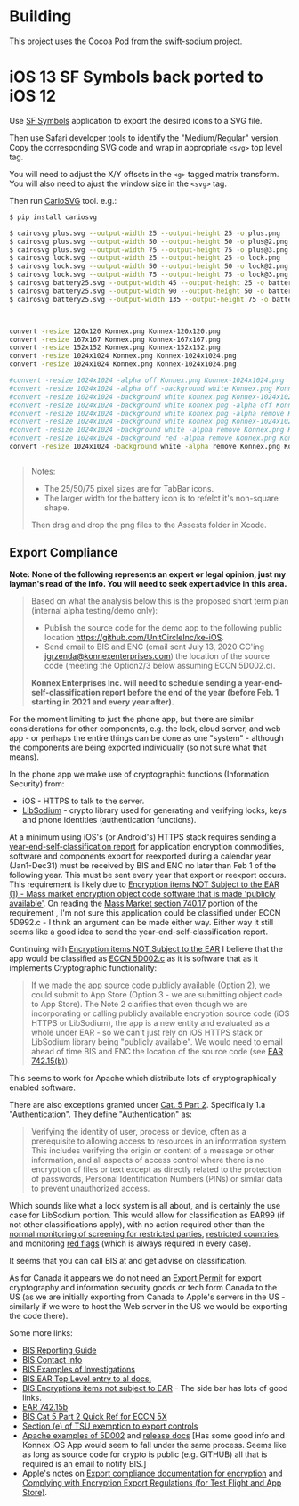 # Building

This project uses the Cocoa Pod from the [swift-sodium](https://github.com/jedisct1/swift-sodium) project.

# iOS 13 SF Symbols back ported to iOS 12

Use [SF Symbols](https://developer.apple.com/design/human-interface-guidelines/sf-symbols/overview/) application to export the desired icons to a SVG file.

Then use Safari developer tools to identify the "Medium/Regular" version.
Copy the corresponding SVG code and wrap in appropriate `<svg>` top level tag.

You will need to adjust the X/Y offsets in the `<g>` tagged matrix transform.
You will also need to ajust the window size in the `<svg>` tag.

Then run [CarioSVG](https://cairosvg.org) tool.  e.g.:

```bash
$ pip install cariosvg

$ cairosvg plus.svg --output-width 25 --output-height 25 -o plus.png
$ cairosvg plus.svg --output-width 50 --output-height 50 -o plus@2.png
$ cairosvg plus.svg --output-width 75 --output-height 75 -o plus@3.png
$ cairosvg lock.svg --output-width 25 --output-height 25 -o lock.png
$ cairosvg lock.svg --output-width 50 --output-height 50 -o lock@2.png
$ cairosvg lock.svg --output-width 75 --output-height 75 -o lock@3.png
$ cairosvg battery25.svg --output-width 45 --output-height 25 -o battery25.png
$ cairosvg battery25.svg --output-width 90 --output-height 50 -o battery25@2.png
$ cairosvg battery25.svg --output-width 135 --output-height 75 -o battery25@3.png



convert -resize 120x120 Konnex.png Konnex-120x120.png
convert -resize 167x167 Konnex.png Konnex-167x167.png
convert -resize 152x152 Konnex.png Konnex-152x152.png
convert -resize 1024x1024 Konnex.png Konnex-1024x1024.png
convert -resize 1024x1024 Konnex.png Konnex-1024x1024.png

#convert -resize 1024x1024 -alpha off Konnex.png Konnex-1024x1024.png
#convert -resize 1024x1024 -alpha off -background white Konnex.png Konnex-1024x1024.png
#convert -resize 1024x1024 -background white Konnex.png Konnex-1024x1024.png
#convert -resize 1024x1024 -background white Konnex.png -alpha off Konnex-1024x1024.png
#convert -resize 1024x1024 -background white Konnex.png -alpha remove Konnex-1024x1024.png
#convert -resize 1024x1024 -background white Konnex.png Konnex-1024x1024.png
#convert -resize 1024x1024 -background white -alpha remove Konnex.png Konnex-1024x1024.png
#convert -resize 1024x1024 -background red -alpha remove Konnex.png Konnex-1024x1024.png
convert -resize 1024x1024 -background white -alpha remove Konnex.png Konnex-1024x1024.png



```

> Notes:
>
> - The 25/50/75 pixel sizes are for TabBar icons.
> - The larger width for the battery icon is to refelct it's non-square shape.
>
> Then drag and drop the png files to the Assests folder in Xcode.

## Export Compliance

__Note: None of the following represents an expert or legal opinion, just my layman's read of the info.  You will need to seek expert advice in this area.__

> Based on what the analysis below this is the proposed short term plan (internal alpha testing/demo only):
>
> * Publish the source code for the demo app to the following public location <https://github.com/UnitCircleInc/ke-iOS>.
> * Send email to BIS and ENC (email sent July 13, 2020 CC'ing <jgrzenda@konnexenterprises.com>) the location of the source code (meeting the Option2/3 below assuming ECCN 5D002.c).
> 
> __Konnex Enterprises Inc. will need to schedule sending a year-end-self-classification report before the end of the year (before Feb. 1 starting in 2021 and every year after).__


For the moment limiting to just the phone app, but there are similar considerations for other components, e.g. the lock, cloud server, and web app - or perhaps the entire things can be done as one "system" - although the components are being exported individually (so not sure what that means).

In the phone app we make use of cryptographic functions (Information Security) from:

* iOS - HTTPS to talk to the server.
* [LibSodium](https://github.com/jedisct1/libsodium) - crypto library used for generating and verifying locks, keys and phone identities (authentication functions).

At a minimum using iOS's (or Android's) HTTPS stack requires sending a [year-end-self-classification report](https://www.bis.doc.gov/index.php/policy-guidance/encryption/4-reports-and-reviews/a-annual-self-classification) for application encryption commodities, software and components export for reexported during a calendar year (Jan1-Dec31) must be received by BIS and ENC no later than Feb 1 of the following year.   This must be sent every year that export or reexport occurs.  This requirement is likely due to [Encryption items NOT Subject to the EAR (1) - Mass market encryption object code software that is made 'publicly available'](https://bis.doc.gov/index.php/policy-guidance/encryption/1-encryption-items-not-subject-to-the-ear).   On reading the [Mass Market section 740.17](https://www.bis.doc.gov/index.php/policy-guidance/encryption/3-license-exception-enc-and-mass-market/a-mass-market) portion of the requirement , I'm not sure this application could be classified under ECCN 5D992.c - I think an argument can be made either way.  Either way it still seems like a good idea to send the year-end-self-classification report.

Continuing with [Encryption items NOT Subject to the EAR](https://bis.doc.gov/index.php/policy-guidance/encryption/1-encryption-items-not-subject-to-the-ear) I believe that the app would be classified as [ECCN 5D002.c](https://bis.doc.gov/index.php/documents/new-encryption/1652-cat-5-part-2-quick-reference-guide/file) as it is software that as it implements Cryptographic functionality:

> If we made the app source code publicly available (Option 2), we could submit to App Store (Option 3 - we are submitting object code to App Store).  The Note 2 clarifies that even though we are incorporating or calling publicly available encryption source code (iOS HTTPS or LibSodium), the app is a new entity and evaluated as a whole under EAR - so we can't just rely on iOS HTTPS stack or LibSodium library being "publicly available".   We would need to email ahead of time BIS and ENC the location of the source code (see [EAR 742.15(b)](https://www.ecfr.gov/cgi-bin/text-idx?SID=00a8f54989eaf101a84eff3db59ac6e9&mc=true&node=se15.2.742_115&rgn=div88)).

This seems to work for Apache which distribute lots of cryptographically enabled software.

There are also exceptions granted under [Cat. 5 Part 2](https://bis.doc.gov/index.php/2-items-in-cat-5-part-2/a-5a002-a-and-5d002-c-1/i-crypto-for-data-confidentiality).  Specifically 1.a "Authentication".   They define "Authentication" as:

> Verifying the identity of user, process or device, often as a prerequisite to allowing access to resources in an information system. This includes verifying the origin or content of a message or other information, and all aspects of access control where there is no encryption of files or text except as directly related to the protection of passwords, Personal Identification Numbers (PINs) or similar data to prevent unauthorized access.

Which sounds like what a lock system is all about, and is certainly the use case for LibSodium portion.  This would allow for classification as EAR99 (if not other classifications apply), with no action required other than the [normal monitoring of screening for restricted parties](https://www.bis.doc.gov/index.php/policy-guidance/lists-of-parties-of-concern), [restricted countries](https://www.bis.doc.gov/index.php/policy-guidance/country-guidance/sanctioned-destinations), and monitoring [red flags](https://www.bis.doc.gov/index.php/enforcement/oee/compliance/23-compliance-a-training/51-red-flag-indicators) (which is always required in every case).

It seems that you can call BIS at and get advise on classification.

As for Canada it appears we do not need an [Export Permit](https://www.international.gc.ca/controls-controles/export-exportation/crypto/Crypto_Intro.aspx?lang=eng) for export cryptography and information security goods or tech form Canada to the US (as we are initially exporting from Canada to Apple's servers in the US - similarly if we were to host the Web server in the US we would be exporting the code there).

Some more links:

* [BIS Reporting Guide](https://bis.doc.gov/index.php/policy-guidance/encryption/4-reports-and-reviews/a-annual-self-classification)
* [BIS Contact Info](https://www.bis.doc.gov/index.php/about-bis/contact-bis)
* [BIS Examples of Investigations](https://www.bis.doc.gov/index.php/documents/enforcement/1005-don-t-let-this-happen-to-you-1/file)
* [BIS EAR Top Level entry to al docs.](https://www.bis.doc.gov/index.php/regulations/export-administration-regulations-ear)
* [BIS Encryptions items not subject to EAR](https://bis.doc.gov/index.php/policy-guidance/encryption/1-encryption-items-not-subject-to-the-ear) - The side bar has lots of good links.
* [EAR 742.15b](https://www.ecfr.gov/cgi-bin/text-idx?SID=03a422b19b284c19380a2a0800174721&mc=true&node=pt15.2.742&rgn=div5#se15.2.742_115)
* [BIS Cat 5 Part 2 Quick Ref for ECCN 5X](https://bis.doc.gov/index.php/documents/new-encryption/1652-cat-5-part-2-quick-reference-guide/file)
* [Section (e) of TSU exemption to export controls](https://www.govinfo.gov/content/pkg/CFR-2006-title15-vol2/xml/CFR-2006-title15-vol2-sec740-13.xml)
* [Apache examples of 5D002](http://www.apache.org/licenses/exports/) and [release docs](http://www.apache.org/dev/crypto.html) [Has some good info and Konnex iOS App would seem to fall under the same process.  Seems like as long as source code for crypto is public (e.g. GITHUB) all that is required is an email to notify BIS.]
* Apple's notes on [Export compliance documentation for encryption](https://help.apple.com/app-store-connect/#/devc3f64248f) and [Complying with Encryption Export Regulations (for Test Flight and App Store)](https://developer.apple.com/documentation/security/complying_with_encryption_export_regulations).




